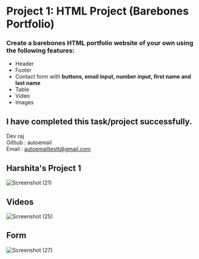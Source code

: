 # Project 1: HTML Project (Barebones Portfolio)

### Create a barebones HTML portfolio website of your own using the following features:

- Header
- Footer
- Contact form with **buttons, email input, number input, first name and last name**
- Table
- Video
- Images

## I have completed this task/project successfully.

Dev raj <br>
Github : autoemail <br>
Email : autoemailtestt@gmail.com

## Harshita's Project 1

![Screenshot (21)](https://user-images.githubusercontent.com/65898509/103135090-e9d89700-46db-11eb-9b30-501ec98796f1.png)

## Videos

![Screenshot (25)](https://user-images.githubusercontent.com/65898509/103135122-24423400-46dc-11eb-90fe-33987371cf8e.png)

## Form

![Screenshot (27)](https://user-images.githubusercontent.com/65898509/103135134-37550400-46dc-11eb-8ee9-480a9d50c1c3.png)
